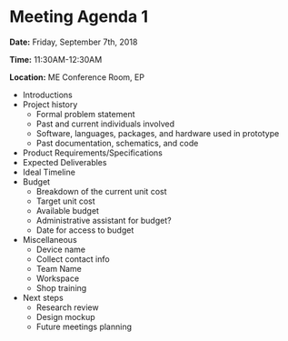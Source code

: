 # Meeting Agenda 1

**Date:** Friday, September 7th, 2018

**Time:** 11:30AM-12:30AM

**Location:** ME Conference Room, EP

* Introductions
* Project history
  * Formal problem statement
  * Past and current individuals involved
  * Software, languages, packages, and hardware used in prototype
  * Past documentation, schematics, and code
* Product Requirements/Specifications
* Expected Deliverables
* Ideal Timeline
* Budget
  * Breakdown of the current unit cost
  * Target unit cost
  * Available budget
  * Administrative assistant for budget?
  * Date for access to budget
* Miscellaneous
  * Device name
  * Collect contact info
  * Team Name
  * Workspace
  * Shop training
* Next steps
  * Research review
  * Design mockup
  * Future meetings planning
